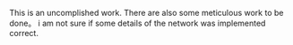 This is an uncomplished work.
There are also some meticulous work to be done。
i am not sure if some details of the network was implemented correct.